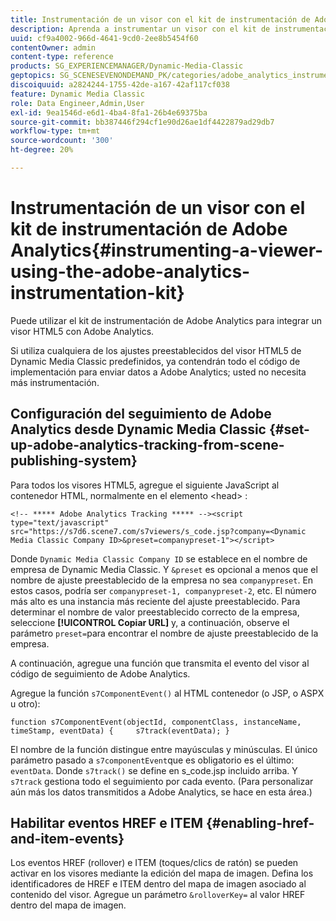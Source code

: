 ```yaml
---
title: Instrumentación de un visor con el kit de instrumentación de Adobe Analytics
description: Aprenda a instrumentar un visor con el kit de instrumentación de Adobe Analytics en Dynamic Media Classic.
uuid: cf9a4002-966d-4641-9cd0-2ee8b5454f60
contentOwner: admin
content-type: reference
products: SG_EXPERIENCEMANAGER/Dynamic-Media-Classic
geptopics: SG_SCENESEVENONDEMAND_PK/categories/adobe_analytics_instrumentation_kit
discoiquuid: a2824244-1755-42de-a167-42af117cf038
feature: Dynamic Media Classic
role: Data Engineer,Admin,User
exl-id: 9ea1546d-e6d1-4ba4-8fa1-26b4e69375ba
source-git-commit: bb387446f294cf1e90d26ae1df4422879ad29db7
workflow-type: tm+mt
source-wordcount: '300'
ht-degree: 20%

---
```


# Instrumentación de un visor con el kit de instrumentación de Adobe Analytics{#instrumenting-a-viewer-using-the-adobe-analytics-instrumentation-kit}

Puede utilizar el kit de instrumentación de Adobe Analytics para integrar un visor HTML5 con Adobe Analytics.

Si utiliza cualquiera de los ajustes preestablecidos del visor HTML5 de Dynamic Media Classic predefinidos, ya contendrán todo el código de implementación para enviar datos a Adobe Analytics; usted no necesita más instrumentación.

## Configuración del seguimiento de Adobe Analytics desde Dynamic Media Classic {#set-up-adobe-analytics-tracking-from-scene-publishing-system}

Para todos los visores HTML5, agregue el siguiente JavaScript al contenedor HTML, normalmente en el elemento &lt;head> :

```as3
<!-- ***** Adobe Analytics Tracking ***** --><script type="text/javascript" src="https://s7d6.scene7.com/s7viewers/s_code.jsp?company=<Dynamic Media Classic Company ID>&preset=companypreset-1"></script>
```

Donde `Dynamic Media Classic Company ID` se establece en el nombre de empresa de Dynamic Media Classic. Y `&preset` es opcional a menos que el nombre de ajuste preestablecido de la empresa no sea `companypreset`. En estos casos, podría ser `companypreset-1, companypreset-2`, etc. El número más alto es una instancia más reciente del ajuste preestablecido. Para determinar el nombre de valor preestablecido correcto de la empresa, seleccione **[!UICONTROL Copiar URL]** y, a continuación, observe el parámetro `preset=`para encontrar el nombre de ajuste preestablecido de la empresa.

A continuación, agregue una función que transmita el evento del visor al código de seguimiento de Adobe Analytics.

Agregue la función `s7ComponentEvent()` al HTML contenedor (o JSP, o ASPX u otro):

```as3
function s7ComponentEvent(objectId, componentClass, instanceName, timeStamp, eventData) {     s7track(eventData); }
```

El nombre de la función distingue entre mayúsculas y minúsculas. El único parámetro pasado a `s7componentEvent`que es obligatorio es el último: `eventData`. Donde `s7track()` se define en s_code.jsp incluido arriba. Y `s7track` gestiona todo el seguimiento por cada evento. (Para personalizar aún más los datos transmitidos a Adobe Analytics, se hace en esta área.)

## Habilitar eventos HREF e ITEM {#enabling-href-and-item-events}

Los eventos HREF (rollover) e ITEM (toques/clics de ratón) se pueden activar en los visores mediante la edición del mapa de imagen. Defina los identificadores de HREF e ITEM dentro del mapa de imagen asociado al contenido del visor. Agregue un parámetro `&rolloverKey=` al valor HREF dentro del mapa de imagen.
